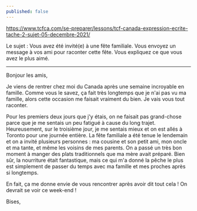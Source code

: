 ```yaml
---
published: false
---
```

https://www.tcfca.com/se-preparer/lessons/tcf-canada-expression-ecrite-tache-2-sujet-05-decembre-2021/

Le sujet : Vous avez été invité(e) à une fête familiale. Vous envoyez un message à vos ami pour raconter cette fête. Vous expliquez ce que vous avez le plus aimé.

---

Bonjour les amis,

Je viens de rentrer chez moi du Canada après une semaine incroyable en famille. Comme vous le savez, ça fait très longtemps que je n'ai pas vu ma famille, alors cette occasion me faisait vraiment du bien. Je vais vous tout raconter.

Pour les premiers deux jours que j'y étais, on ne faisait pas grand-chose parce que je me sentais un peu fatigué à cause du long trajet. Heureusement, sur le troisième jour, je me sentais mieux et on est allés à Toronto pour une journée entière. La fête familiale a été tenue le lendemain et on a invité plusieurs personnes : ma cousine et son petit ami, mon oncle et ma tante, et même les voisins de mes parents. On a passé un très bon moment à manger des plats traditionnels que ma mère avait préparé. Bien sûr, la nourriture était fantastique, mais ce qui m'a donné la pêche le plus est simplement de passer du temps avec ma famille et mes proches après si longtemps.

En fait, ça me donne envie de vous rencontrer après avoir dit tout cela ! On devrait se voir ce week-end !

Bises,
